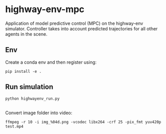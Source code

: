 # highway-env-mpc
Application of model predictive control (MPC) on the highway-env simulator. Controller takes into account predicted trajectories for all other agents in the scene.

## Env

Create a conda env and then register using:

```
pip install -e .
```

## Run simulation
```
python highwayenv_run.py
```

## 
Convert image folder into video:
```
ffmpeg -r 10 -i img_%04d.png -vcodec libx264 -crf 25 -pix_fmt yuv420p test.mp4
```
